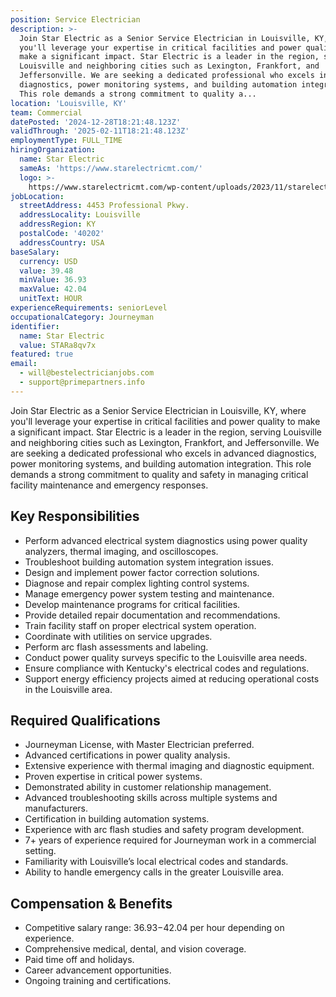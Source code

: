 ```yaml
---
position: Service Electrician
description: >-
  Join Star Electric as a Senior Service Electrician in Louisville, KY, where
  you'll leverage your expertise in critical facilities and power quality to
  make a significant impact. Star Electric is a leader in the region, serving
  Louisville and neighboring cities such as Lexington, Frankfort, and
  Jeffersonville. We are seeking a dedicated professional who excels in advanced
  diagnostics, power monitoring systems, and building automation integration.
  This role demands a strong commitment to quality a...
location: 'Louisville, KY'
team: Commercial
datePosted: '2024-12-28T18:21:48.123Z'
validThrough: '2025-02-11T18:21:48.123Z'
employmentType: FULL_TIME
hiringOrganization:
  name: Star Electric
  sameAs: 'https://www.starelectricmt.com/'
  logo: >-
    https://www.starelectricmt.com/wp-content/uploads/2023/11/starelectric-favicon-black-and-white.svg
jobLocation:
  streetAddress: 4453 Professional Pkwy.
  addressLocality: Louisville
  addressRegion: KY
  postalCode: '40202'
  addressCountry: USA
baseSalary:
  currency: USD
  value: 39.48
  minValue: 36.93
  maxValue: 42.04
  unitText: HOUR
experienceRequirements: seniorLevel
occupationalCategory: Journeyman
identifier:
  name: Star Electric
  value: STARa8qv7x
featured: true
email:
  - will@bestelectricianjobs.com
  - support@primepartners.info
---
```




Join Star Electric as a Senior Service Electrician in Louisville, KY, where you'll leverage your expertise in critical facilities and power quality to make a significant impact. Star Electric is a leader in the region, serving Louisville and neighboring cities such as Lexington, Frankfort, and Jeffersonville. We are seeking a dedicated professional who excels in advanced diagnostics, power monitoring systems, and building automation integration. This role demands a strong commitment to quality and safety in managing critical facility maintenance and emergency responses.

## Key Responsibilities
- Perform advanced electrical system diagnostics using power quality analyzers, thermal imaging, and oscilloscopes.
- Troubleshoot building automation system integration issues.
- Design and implement power factor correction solutions.
- Diagnose and repair complex lighting control systems.
- Manage emergency power system testing and maintenance.
- Develop maintenance programs for critical facilities.
- Provide detailed repair documentation and recommendations.
- Train facility staff on proper electrical system operation.
- Coordinate with utilities on service upgrades.
- Perform arc flash assessments and labeling.
- Conduct power quality surveys specific to the Louisville area needs.
- Ensure compliance with Kentucky's electrical codes and regulations.
- Support energy efficiency projects aimed at reducing operational costs in the Louisville area.

## Required Qualifications
- Journeyman License, with Master Electrician preferred.
- Advanced certifications in power quality analysis.
- Extensive experience with thermal imaging and diagnostic equipment.
- Proven expertise in critical power systems.
- Demonstrated ability in customer relationship management.
- Advanced troubleshooting skills across multiple systems and manufacturers.
- Certification in building automation systems.
- Experience with arc flash studies and safety program development.
- 7+ years of experience required for Journeyman work in a commercial setting.
- Familiarity with Louisville’s local electrical codes and standards.
- Ability to handle emergency calls in the greater Louisville area.

## Compensation & Benefits
- Competitive salary range: $36.93-$42.04 per hour depending on experience.
- Comprehensive medical, dental, and vision coverage.
- Paid time off and holidays.
- Career advancement opportunities.
- Ongoing training and certifications.
